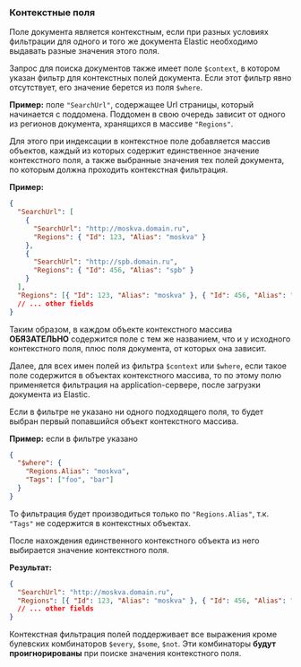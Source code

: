 ### Контекстные поля

Поле документа является контекстным, если при разных условиях фильтрации для
одного и того же документа Elastic необходимо выдавать разные значения этого поля.

Запрос для поиска документов также имеет поле `$context`, в котором указан фильтр для
контекстных полей документа. Если этот фильтр явно отсутствует, его значение берется из поля `$where`.

**Пример:** поле `"SearchUrl"`, содержащее Url страницы, который начинается с поддомена.
Поддомен в свою очередь зависит от одного из регионов документа, хранящихся в массиве `"Regions"`.

Для этого при индексации в контекстное поле добавляется массив объектов, каждый из которых
содержит единственное значение контекстного поля, а также выбранные значения тех
полей документа, по которым должна проходить контекстная фильтрация.

**Пример:**

```json
{
  "SearchUrl": [
    {
      "SearchUrl": "http://moskva.domain.ru",
      "Regions": { "Id": 123, "Alias": "moskva" }
    },
    {
      "SearchUrl": "http://spb.domain.ru",
      "Regions": { "Id": 456, "Alias": "spb" }
    }
  ],
  "Regions": [{ "Id": 123, "Alias": "moskva" }, { "Id": 456, "Alias": "spb" }]
  // ... other fields
}
```

Таким образом, в каждом объекте контекстного массива **ОБЯЗАТЕЛЬНО** содержится поле с тем же названием,
что и у исходного контекстного поля, плюс поля документа, от которых она зависит.

Далее, для всех имен полей из фильтра `$context` или `$where`, если такое поле
содержится в объектах контекстного массива, то по этому полю применяется фильтрация
на application-сервере, после загрузки документа из Elastic.

Если в фильтре не указано ни одного подходящего поля, то будет выбран первый попавшийся объект контекстного массива.

**Пример:** если в фильтре указано

```json
{
  "$where": {
    "Regions.Alias": "moskva",
    "Tags": ["foo", "bar"]
  }
}
```

То фильтрация будет производиться только по `"Regions.Alias"`, т.к. `"Tags"` не содержится в контекстных объектах.

После нахождения единственного контекстного объекта из него выбирается значение контекстного поля.

**Результат:**

```json
{
  "SearchUrl": "http://moskva.domain.ru",
  "Regions": [{ "Id": 123, "Alias": "moskva" }, { "Id": 456, "Alias": "spb" }]
  // ... other fields
}
```

Контекстная фильтрация полей поддерживает все выражения кроме булевских комбинаторов `$every`, `$some`, `$not`.
Эти комбинаторы **будут проигнорированы** при поиске значения контекстного поля.
